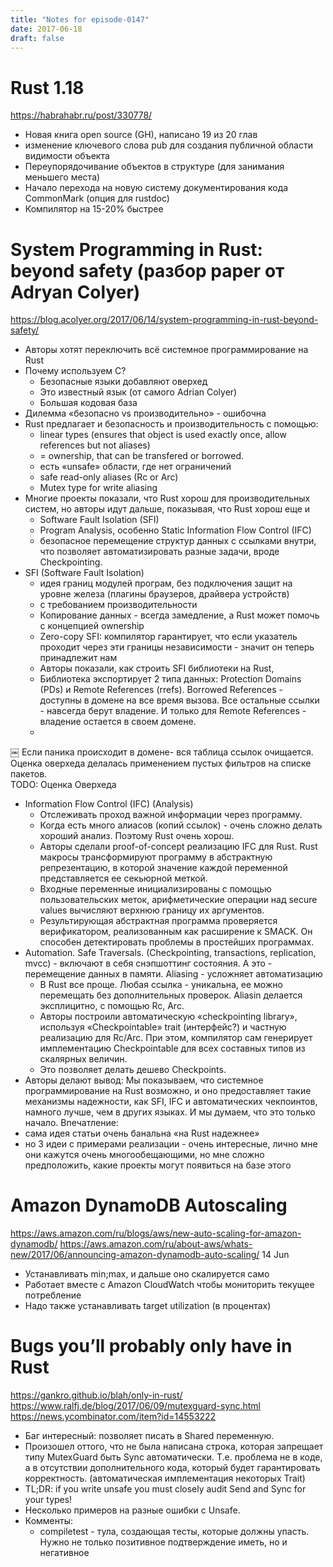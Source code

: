 ```yaml
---
title: "Notes for episode-0147"
date: 2017-06-18
draft: false
---
```


# Rust 1.18
https://habrahabr.ru/post/330778/

- Новая книга open source (GH), написано 19 из 20 глав
- изменение ключевого слова pub для создания публичной области видимости объекта
- Переупорядочивание объектов в структуре (для занимания меньшего места)
- Начало перехода на новую систему документирования кода CommonMark (опция для rustdoc)
- Компилятор на 15-20% быстрее

# System Programming in Rust: beyond safety (разбор paper от Adryan Colyer)
https://blog.acolyer.org/2017/06/14/system-programming-in-rust-beyond-safety/

- Авторы хотят переключить всё системное программирование на Rust
- Почему используем С?
    - Безопасные языки добавляют оверхед
    - Это известный язык (от самого Adrian Colyer)
    - Большая кодовая база
- Дилемма «безопасно vs производительно» - ошибочна
- Rust предлагает и безопасность и производительность с помощью:
    - linear types (ensures that object is used exactly once, allow references but not aliases)
    - = ownership, that can be transfered or borrowed.
    - есть «unsafe» области, где нет ограничений
    - safe read-only aliases (Rc or Arc)
    - Mutex type for write aliasing
- Многие проекты показали, что Rust хорош для производительных систем, но авторы идут дальше, показывая, что Rust хорош еще и 
    - Software Fault Isolation (SFI)
    - Program Analysis, особенно Static Information Flow Control (IFC)
    - безопасное перемещение структур данных с ссылками внутри, что позволяет автоматизировать разные задачи, вроде Checkpointing.
- SFI (Software Fault Isolation)
    - идея границ модулей програм, без подключения защит на уровне железа (плагины браузеров, драйвера устройств)
    - с требованием производительности
    - Копирование данных - всегда замедление, а Rust может помочь с концепцией ownership
    - Zero-copy SFI: компилятор гарантирует, что если указатель проходит через эти границы независимости - значит он теперь принадлежит нам
    - Авторы показали, как строить SFI библиотеки на Rust,
    - Библиотека экспортирует 2 типа данных: Protection Domains (PDs) и Remote References (rrefs). Borrowed References - доступны в домене на все время вызова. Все остальные ссылки - навсегда берут владение. И только для Remote References - владение остается в своем домене.
    - 
￼
Если паника происходит в домене- вся таблица ссылок очищается.
Оценка оверхеда делалась применением пустых фильтров на списке пакетов.  
TODO: Оценка Оверхеда
- Information Flow Control (IFC) (Analysis)
    - Отслеживать проход важной информации через программу.
    - Когда есть много алиасов (копий ссылок) - очень сложно делать хороший анализ. Поэтому Rust очень хорош.
    - Авторы сделали proof-of-concept реализацию IFC для Rust. Rust макросы трансформируют программу в абстрактную репрезентацию, в которой значение каждой переменной представляется ее секьюрной меткой.
    - Входные переменные инициализированы с помощью пользовательских меток, арифметические операции над secure values вычисляют верхнюю границу их аргументов.
    - Результирующая абстрактная программа проверяется верификатором, реализованным как расширение к SMACK. Он способен детектировать проблемы в простейших программах.
- Automation. Safe Traversals. (Checkpointing, transactions, replication, mvcc) - включают в себя снэпшоттинг состояния. А это - перемещение данных в памяти. Aliasing - усложняет автоматизацию
    - В Rust все проще. Любая ссылка - уникальна, ее можно перемещать без дополнительных проверок. Aliasin делается эксплицитно, с помощью Rc, Arc.
    - Авторы построили автоматическую «checkpointing library», используя «Checkpointable» trait (интерфейс?) и частную реализацию для Rc/Arc. При этом, компилятор сам генерирует имплементацию Checkpointable для всех составных типов из скалярных величин.
    - Это позволяет делать дешево Checkpoints.
- Авторы делают вывод: Мы показываем, что системное программирование на Rust возможно, и оно предоставляет такие механизмы надежности, как SFI, IFC и автоматических чекпоинтов, намного лучше, чем в других языках. И мы думаем, что это только начало.
Впечатление:
- сама идея статьи очень банальна «на Rust надежнее»
- но 3 идеи с примерами реализации - очень интересные, лично мне они кажутся очень многообещающими, но мне сложно предположить, какие проекты могут появиться на базе этого

# Amazon DynamoDB Autoscaling
https://aws.amazon.com/ru/blogs/aws/new-auto-scaling-for-amazon-dynamodb/
https://aws.amazon.com/ru/about-aws/whats-new/2017/06/announcing-amazon-dynamodb-auto-scaling/ 14 Jun

- Устанавливать min;max, и дальше оно скалируется само
- Работает вместе с Amazon CloudWatch чтобы мониторить текущее потребление
- Надо также устанавливать target utilization (в процентах)


# Bugs you’ll probably only have in Rust
https://gankro.github.io/blah/only-in-rust/ 
https://www.ralfj.de/blog/2017/06/09/mutexguard-sync.html
https://news.ycombinator.com/item?id=14553222 

- Баг интересный: позволяет писать в Shared переменную.
- Произошел оттого, что не была написана строка, которая запрещает типу MutexGuard<T> быть Sync автоматически. Т.е. проблема не в коде, а в отсутствии дополнительного кода, который будет гарантировать корректность. (автоматическая имплементация некоторых Trait)
- TL;DR: if you write unsafe you must closely audit Send and Sync for your types!
- Несколько примеров на разные ошибки с Unsafe.
- Комменты:
    - compiletest - тула, создающая тесты, которые должны упасть. Нужно не только позитивное подтверждение иметь, но и негативное
